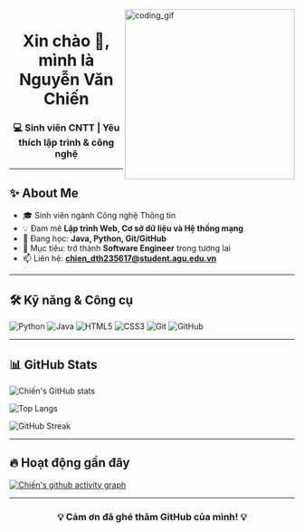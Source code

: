 <img align="right" width="300px" height="300px" alt="coding_gif" src="https://media.giphy.com/media/v1.Y2lkPTc5MGI3NjExZjh6cjJuOWJwcHF3MnprYmJ1a3BqMGtxNW85OXY1d3pldzQ3d2ZiaCZlcD12MV9zdGlja2Vyc19zZWFyY2gmY3Q9cw/M4NykXxUE0HAcK7UJ6/giphy.gif" />
<h1 align="center">Xin chào 👋, mình là Nguyễn Văn Chiến</h1>
<h3 align="center">💻 Sinh viên CNTT | Yêu thích lập trình & công nghệ</h3>

---
## ✨ About Me
- 🎓 Sinh viên ngành Công nghệ Thông tin  
- 💡 Đam mê **Lập trình Web, Cơ sở dữ liệu và Hệ thống mạng**  
- 🌱 Đang học: **Java, Python, Git/GitHub**  
- 🚀 Mục tiêu: trở thành **Software Engineer** trong tương lai  
- 📫 Liên hệ: **chien_dth235617@student.agu.edu.vn**

---

## 🛠️ Kỹ năng & Công cụ
![Python](https://img.shields.io/badge/Python-3776AB?style=for-the-badge&logo=python&logoColor=white)
![Java](https://img.shields.io/badge/Java-007396?style=for-the-badge&logo=openjdk&logoColor=white)
![HTML5](https://img.shields.io/badge/HTML5-E34F26?style=for-the-badge&logo=html5&logoColor=white)
![CSS3](https://img.shields.io/badge/CSS3-1572B6?style=for-the-badge&logo=css3&logoColor=white)
![Git](https://img.shields.io/badge/Git-F05032?style=for-the-badge&logo=git&logoColor=white)
![GitHub](https://img.shields.io/badge/GitHub-181717?style=for-the-badge&logo=github&logoColor=white)

---

## 📊 GitHub Stats
![Chiến's GitHub stats](https://github-readme-stats.vercel.app/api?username=DTH235617-NGUYENVANCHIEN&show_icons=true&theme=tokyonight)  

![Top Langs](https://github-readme-stats.vercel.app/api/top-langs/?username=DTH235617-NGUYENVANCHIEN&layout=compact&theme=tokyonight)  

![GitHub Streak](https://streak-stats.demolab.com/?user=DTH235617-NGUYENVANCHIEN&theme=tokyonight)

---

## 🔥 Hoạt động gần đây
[![Chiến's github activity graph](https://github-readme-activity-graph.vercel.app/graph?username=DTH235617-NGUYENVANCHIEN&theme=tokyo-night)](https://github.com/ashutosh00710/github-readme-activity-graph)

---


<h3 align="center">💡 Cảm ơn đã ghé thăm GitHub của mình! 💡</h3>
